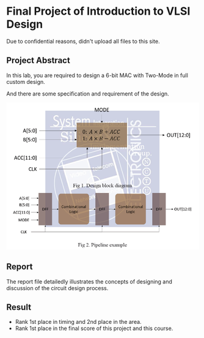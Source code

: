 # Final Project of Introduction to VLSI Design
Due to confidential reasons, didn't upload all files to this site.

## Project Abstract
In this lab, you are required to design a 6-bit MAC with Two-Mode in full custom design.

And there are some specification and requirement of the design.

<img src="https://github.com/dhh1213/Porjects-Record/blob/main/Introduction%20to%20VLSI%20Design/images/abstract.PNG" width="600">

## Report
The report file detailedly illustrates the concepts of designing and discussion of the circuit design process.

## Result
* Rank 1st place in timing and 2nd place in the area.
* Rank 1st place in the final score of this project and this course.
